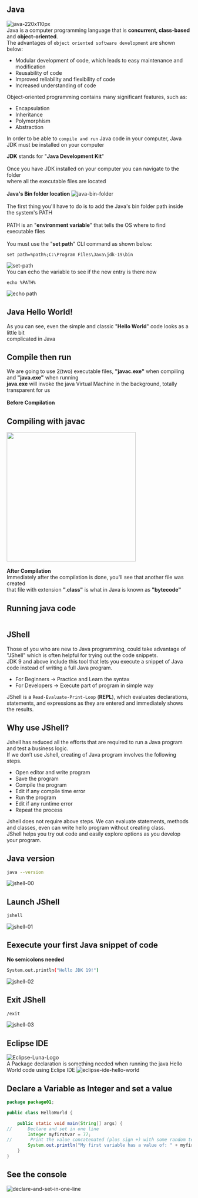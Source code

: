 ## Java
![java-220x110px](https://github.com/danielurra/java/assets/51704179/9ab8e305-6608-4b99-94b3-7fb66d8a5c33)<br>
Java is a computer programming language that is **concurrent, class-based** and **object-oriented**.<br>
The advantages of `object oriented software development` are shown below:<br>

* Modular development of code, which leads to easy maintenance and modification
* Reusability of code
* Improved reliability and flexibility of code
* Increased understanding of code

Object-oriented programming contains many significant features, such as:<br>
* Encapsulation
* Inheritance
* Polymorphism
* Abstraction
  
In order to be able to `compile and run` Java code in your computer, Java JDK must be installed on your computer<br/>

**JDK** stands for "<b>Java Development Kit</b>"<br />
<br/>
Once you have JDK installed on your computer you can navigate to the folder<br/>
where all the executable files are located<br/>
<br/>
<b>Java's Bin folder location</b>
![java-bin-folder](https://github.com/danielurra/java/assets/51704179/4f3bdd3e-75f1-45d1-9259-722647880bb3)</br>
<br/>
The first thing you'll have to do is to add the Java's bin folder path inside the system's PATH<br/>
<br/>
PATH is an "<b>environment variable</b>" that tells the OS where to find executable files<br/>
<br/>
You must use the "<b>set path</b>" CLI command as shown below:<br/>
```
set path=%path%;C:\Program Files\Java\jdk-19\bin
```
![set-path](https://github.com/danielurra/java/assets/51704179/d1f00084-d495-4ed8-a6a6-799b2ea30620)<br/>
You can echo the variable to see if the new entry is there now
```
echo %PATH%
```
![echo path](https://github.com/danielurra/java/assets/51704179/2c7e7a29-2d8d-43bc-abe2-35d072ac6b17)
<br/>
## Java Hello World!
As you can see, even the simple and classic "<b>Hello World</b>" code looks as a little bit</br>
complicated in Java</br>
<img src="images/java-hello-world.png" alt="" width=""><br />

## Compile then run
We are going to use 2(two) executable files, <b>"javac.exe"</b> when compiling and <b>"java.exe"</b> when running<br/>
<b>java.exe</b> will invoke the java Virtual Machine in the background, totally transparent for us<br/>
<br/>
<b>Before Compilation</b><br />
<img src="images/compilation-01-before.png" alt="" width=""><br />
## Compiling with javac<br />
<img src="images/compiling_with_javac.png" alt="" width="351px"><br />
<br/>
<b>After Compilation</b><br/>
Immediately after the compilation is done, you'll see that another file was created<br />
that file with extension <b>".class"</b> is what in Java is known as <b>"bytecode"</b><br />
<img src="images/compilation-02-after-v3.png" alt="" width=""><br />
## Running java code<br />
<img src="images/running_with_java.png" alt="" width=""><br />
## JShell
Those of you who are new to Java programming, could take advantage of "JShell" which is often helpful for trying out the code snippets.<br>
JDK 9 and above include this tool that lets you execute a snippet of Java code instead of writing a full Java program.<br>
* For Beginners -> Practice and Learn the syntax
* For Developers -> Execute part of program in simple way
  
JShell is a `Read-Evaluate-Print-Loop` (**REPL**), which evaluates declarations, statements, and expressions as they are entered and immediately shows the 
results.<br>
## Why use JShell?
Jshell has reduced all the efforts that are required to run a Java program and test a business logic.<br>
If we don’t use Jshell, creating of Java program involves the following steps.<br>
* Open editor and write program
* Save the program
* Compile the program
* Edit if any compile time error
* Run the program
* Edit if any runtime error
* Repeat the process
  
Jshell does not require above steps. We can evaluate statements, methods and classes, even can write hello program without creating class.<br>
JShell helps you try out code and easily explore options as you develop your program.<br>
## Java version
```bash
java --version
```
![jshell-00](https://github.com/danielurra/java/assets/51704179/d18fbe3a-35ac-4088-a9c7-fca64626d53d)
## Launch JShell
```bash
jshell
```
![jshell-01](https://github.com/danielurra/java/assets/51704179/45345190-7348-4e1d-8361-ad5883d8442f)
## Eexecute your first Java snippet of code
**No semicolons needed**</br>
```bash
System.out.println("Hello JDK 19!")
```
![jshell-02](https://github.com/danielurra/java/assets/51704179/39fbe7de-e7a1-46c3-b2bc-63f6941b2d1c)
## Exit JShell
```bash
/exit
```
![jshell-03](https://github.com/danielurra/java/assets/51704179/0370a258-e7b6-4354-9803-76bab3890759)
## Eclipse IDE
![Eclipse-Luna-Logo](https://github.com/danielurra/java/assets/51704179/e4b37f7e-005f-477b-a13f-049895bcc9fe)<br/>
A Package declaration is something needed when running the java Hello World code using Eclipe IDE
![eclipse-ide-hello-world](https://github.com/danielurra/java/assets/51704179/ffc979c5-0060-4ead-80ff-90eb5f0bd7b9)<br/>
## Declare a Variable as Integer and set a value
``` java
package package01;

public class HelloWorld {

	public static void main(String[] args) {
//		Declare and set in one line 
		Integer myfirstvar = 77;
//		 Print the value concatenated (plus sign +) with some random text for better understanding
		System.out.println("My first variable has a value of: " + myfirstvar);
	}
}
```
## See the console

![declare-and-set-in-one-line](https://github.com/danielurra/java/assets/51704179/0cbb9d8b-95d9-4562-85f3-5e9f746004c2)


